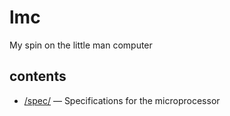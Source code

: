 # lmc
My spin on the little man computer

## contents
- [/spec/](spec/) &mdash; Specifications for the microprocessor
